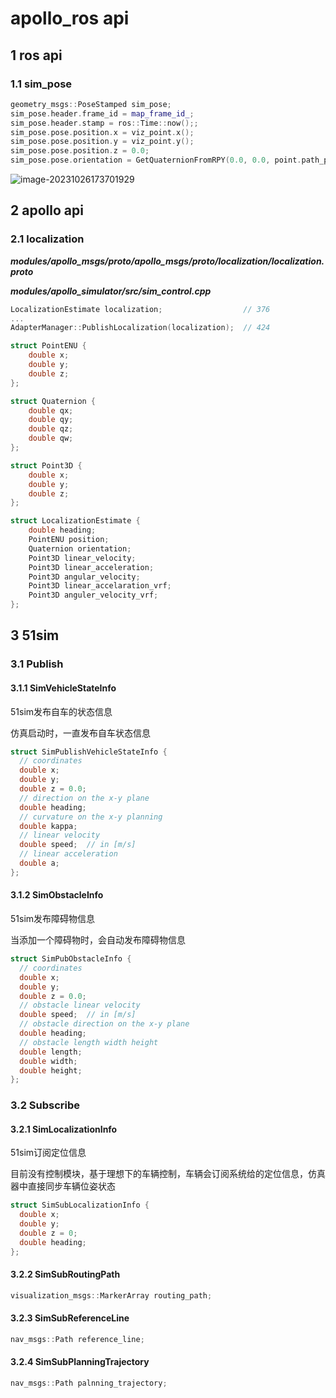 # apollo_ros api

## 1 ros api

### 1.1 sim_pose

```c++
geometry_msgs::PoseStamped sim_pose;
sim_pose.header.frame_id = map_frame_id_;
sim_pose.header.stamp = ros::Time::now();;
sim_pose.pose.position.x = viz_point.x();
sim_pose.pose.position.y = viz_point.y();
sim_pose.pose.position.z = 0.0;
sim_pose.pose.orientation = GetQuaternionFromRPY(0.0, 0.0, point.path_point().theta());
```

![image-20231026173701929](D:\Work_Station\Documents\note\apollo\apollo_ros_7.0\images\image-20231026173701929.png)



## 2 apollo api

### 2.1 localization

***modules/apollo_msgs/proto/apollo_msgs/proto/localization/localization.proto***

***modules/apollo_simulator/src/sim_control.cpp***

```c++
LocalizationEstimate localization;					// 376
...
AdapterManager::PublishLocalization(localization);	// 424
```

```c++
struct PointENU {
  	double x;
  	double y;
    double z;
};

struct Quaternion {
    double qx;
    double qy;
    double qz;
    double qw;
};

struct Point3D {
    double x;
    double y;
    double z;
};

struct LocalizationEstimate {
    double heading;
	PointENU position;
    Quaternion orientation;
    Point3D linear_velocity;
    Point3D linear_acceleration;
    Point3D angular_velocity;
    Point3D linear_accelaration_vrf;
    Point3D anguler_velocity_vrf;
};
```









## 3 51sim

### 3.1 Publish

#### 3.1.1 SimVehicleStateInfo

51sim发布自车的状态信息

仿真启动时，一直发布自车状态信息

```c++
struct SimPublishVehicleStateInfo {
  // coordinates
  double x;
  double y;
  double z = 0.0;
  // direction on the x-y plane
  double heading;
  // curvature on the x-y planning
  double kappa;
  // linear velocity
  double speed;  // in [m/s]
  // linear acceleration
  double a;
};
```



#### 3.1.2 SimObstacleInfo

51sim发布障碍物信息

当添加一个障碍物时，会自动发布障碍物信息

```c++
struct SimPubObstacleInfo {
  // coordinates
  double x;
  double y;
  double z = 0.0;
  // obstacle linear velocity
  double speed;  // in [m/s]
  // obstacle direction on the x-y plane
  double heading;
  // obstacle length width height
  double length;
  double width;
  double height;
};
```



### 3.2 Subscribe

#### 3.2.1 SimLocalizationInfo

51sim订阅定位信息

目前没有控制模块，基于理想下的车辆控制，车辆会订阅系统给的定位信息，仿真器中直接同步车辆位姿状态

```c++
struct SimSubLocalizationInfo {
  double x;
  double y;
  double z = 0;
  double heading;
};
```



#### 3.2.2 SimSubRoutingPath

```c++
visualization_msgs::MarkerArray routing_path;
```



#### 3.2.3 SimSubReferenceLine

```c++
nav_msgs::Path reference_line;
```



#### 3.2.4 SimSubPlanningTrajectory

```c++
nav_msgs::Path palnning_trajectory;
```

















